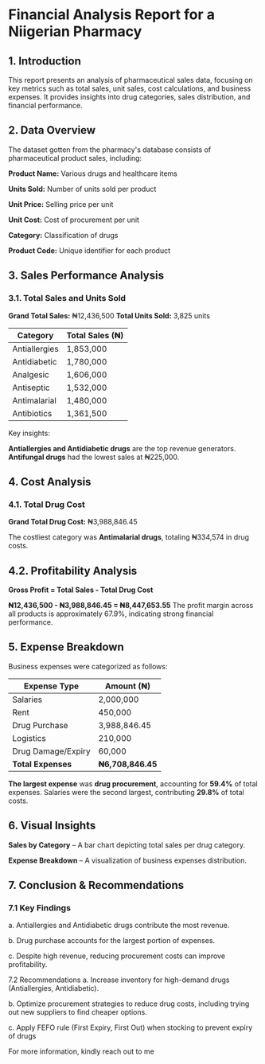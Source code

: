 # Financial Analysis Report for a Niigerian Pharmacy 

## 1. Introduction
This report presents an analysis of pharmaceutical sales data, focusing on key metrics such as total sales, unit sales, cost calculations, and business expenses. It provides insights into drug categories, sales distribution, and financial performance.

## 2. Data Overview
The dataset gotten from the pharmacy's database consists of pharmaceutical product sales, including:

**Product Name:** Various drugs and healthcare items

**Units Sold:** Number of units sold per product

**Unit Price:** Selling price per unit

**Unit Cost:** Cost of procurement per unit

**Category:** Classification of drugs

**Product Code:** Unique identifier for each product


## 3. Sales Performance Analysis

### 3.1. Total Sales and Units Sold

**Grand Total Sales:** ₦12,436,500
**Total Units Sold:** 3,825 units


| **Category**       | **Total Sales (₦)** |
|--------------------|------------------|
| Antiallergies     | 1,853,000        |
| Antidiabetic      | 1,780,000        |
| Analgesic        | 1,606,000        |
| Antiseptic       | 1,532,000        |
| Antimalarial     | 1,480,000        |
| Antibiotics      | 1,361,500        |

Key insights:

**Antiallergies and Antidiabetic drugs** are the top revenue generators.
**Antifungal drugs** had the lowest sales at ₦225,000.

## 4. Cost Analysis

### 4.1. Total Drug Cost

**Grand Total Drug Cost:** ₦3,988,846.45

The costliest category was **Antimalarial drugs**, totaling ₦334,574 in drug costs.

## 4.2. Profitability Analysis

**Gross Profit = Total Sales - Total Drug Cost**

**₦12,436,500 - ₦3,988,846.45 = ₦8,447,653.55**
The profit margin across all products is approximately 67.9%, indicating strong financial performance.

## 5. Expense Breakdown

Business expenses were categorized as follows:

| **Expense Type**    | **Amount (₦)**  |
|---------------------|---------------|
| Salaries           | 2,000,000     |
| Rent              | 450,000       |
| Drug Purchase     | 3,988,846.45  |
| Logistics        | 210,000       |
| Drug Damage/Expiry | 60,000        |
| **Total Expenses** | **₦6,708,846.45** |

**The largest expense** was **drug procurement**, accounting for **59.4%** of total expenses.
Salaries were the second largest, contributing **29.8%** of total costs.

## 6. Visual Insights

**Sales by Category** – A bar chart depicting total sales per drug category.

**Expense Breakdown** – A visualization of business expenses distribution.

## 7. Conclusion & Recommendations

### 7.1 Key Findings
a. Antiallergies and Antidiabetic drugs contribute the most revenue.

b. Drug purchase accounts for the largest portion of expenses.

c. Despite high revenue, reducing procurement costs can improve profitability.

7.2 Recommendations
a. Increase inventory for high-demand drugs (Antiallergies, Antidiabetic).

b. Optimize procurement strategies to reduce drug costs, including trying out new suppliers to find cheaper options.

c. Apply FEFO rule  (First Expiry, First Out) when stocking to prevent expiry of drugs

For more information, kindly reach out to me 



